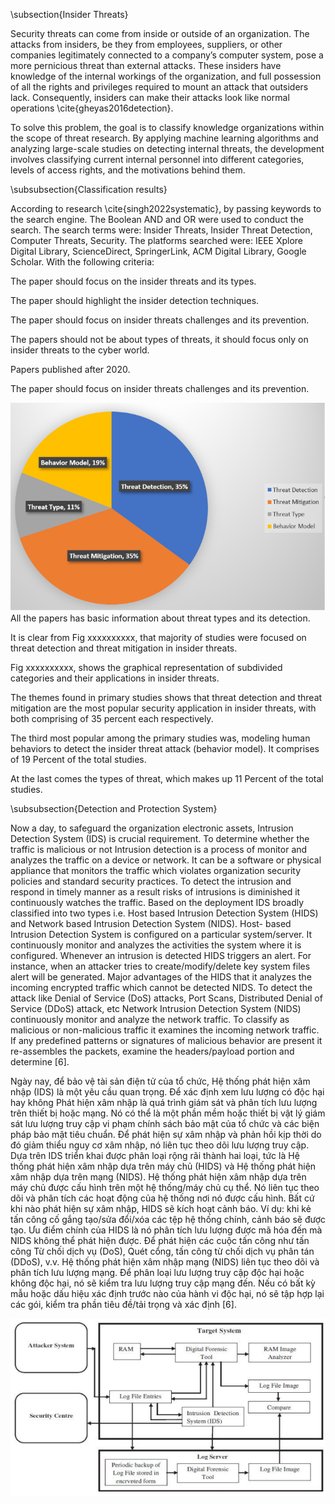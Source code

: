 \subsection{Insider Threats}

Security threats can come from inside or outside of an organization. The attacks from insiders, be they from employees, suppliers, or other companies legitimately connected to a company’s computer system, pose a more pernicious threat than external attacks. These insiders have knowledge of the internal workings of the organization, and full possession of all the rights and privileges required to mount an attack that outsiders lack. Consequently, insiders can make their attacks look like normal operations \cite{gheyas2016detection}.

<!-- Các mối đe dọa bảo mật có thể đến từ bên trong hoặc bên ngoài tổ chức. Các cuộc tấn công từ nội bộ, có thể là từ nhân viên, nhà cung cấp hoặc các công ty khác được kết nối hợp pháp với hệ thống máy tính của công ty, gây ra mối đe dọa nguy hiểm hơn các cuộc tấn công từ bên ngoài. Những người trong nội bộ này có kiến ​​thức về hoạt động nội bộ của tổ chức và có đầy đủ sở hữu tất cả các quyền và đặc quyền cần thiết để tiến hành một cuộc tấn công mà người ngoài không có. Do đó, những người trong nội bộ có thể khiến các cuộc tấn công của họ trông giống như các hoạt động bình thường \cite{gheyas2016detection}. -->

To solve this problem, the goal is to classify knowledge organizations within the scope of threat research. By applying machine learning algorithms and analyzing large-scale studies on detecting internal threats, the development involves classifying current internal personnel into different categories, levels of access rights, and the motivations behind them.

<!-- Để giải quyết vấn đề này, mục tiêu là phân loại các tổ chức tri thức trong phạm vi nghiên cứu mối đe dọa. Bằng cách áp dụng các thuật toán học máy và phân tích các nghiên cứu quy mô lớn về phát hiện các mối đe dọa nội bộ, quá trình phát triển bao gồm việc phân loại nhân sự nội bộ hiện tại thành các danh mục, cấp độ quyền truy cập khác nhau và động cơ đằng sau chúng. -->

\subsubsection{Classification results}

<!-- \subsubsection{Kết quả phân loại} -->

According to research \cite{singh2022systematic}, by passing keywords to the search engine. The Boolean AND and OR were used to conduct the search. The search terms were: Insider Threats, Insider Threat Detection, Computer Threats, Security. The platforms searched were: IEEE Xplore Digital Library, ScienceDirect, SpringerLink, ACM Digital Library, Google Scholar. With the following criteria:

<!-- Inclusion Criteria  -->

The paper should focus on the insider threats and its types.

The paper should highlight the insider detection techniques.

The paper should focus on insider threats challenges and its prevention.

<!-- Exclusion criteria -->

The papers should not be about types of threats, it should focus only on insider threats to the cyber world.

Papers published after 2020.

The paper should focus on insider threats challenges and its prevention.

<!-- Summary of results received \cite{singh2022systematic}: -->

![alt text](image-1.png)
All the papers has basic information about threat types and its detection.

It is clear from Fig xxxxxxxxxx, that majority of studies were focused on threat detection and threat mitigation in insider threats.

Fig xxxxxxxxxx, shows the graphical representation of subdivided categories and their applications in insider threats.

The themes found in primary studies shows
that threat detection and threat mitigation are the most popular security application in insider threats, with both comprising of 35 percent each respectively.

The third most popular among the primary studies was, modeling human behaviors to detect the insider threat attack (behavior model). It comprises of 19 Percent of the total studies.

At the last comes the types of threat, which makes up 11 Percent of the total studies.

\subsubsection{Detection and Protection System}

<!-- - **Purpose of IDS**: Intrusion Detection System (IDS) is crucial for protecting organizational electronic assets[^1^][1]. It monitors and analyzes traffic to determine if it's malicious. -->
<!-- - **Mục đích của IDS**: Hệ thống phát hiện xâm nhập (IDS) rất quan trọng để bảo vệ tài sản điện tử của tổ chức[^1^][1]. Nó giám sát và phân tích lưu lượng truy cập để xác định xem nó có độc hại hay không. -->

Now a day, to safeguard the organization electronic assets, Intrusion Detection System (IDS) is crucial requirement. To
determine whether the traffic is malicious or not Intrusion detection is a process of monitor and analyzes the traffic on a
device or network. It can be a software or physical appliance that monitors the traffic which violates organization
security policies and standard security practices. To detect the intrusion and respond in timely manner as a result risks
of intrusions is diminished it continuously watches the traffic. Based on the deployment IDS broadly classified into two
types i.e. Host based Intrusion Detection System (HIDS) and Network based Intrusion Detection System (NIDS). Host-
based Intrusion Detection System is configured on a particular system/server. It continuously monitor and analyzes the
activities the system where it is configured. Whenever an intrusion is detected HIDS triggers an alert. For instance,
when an attacker tries to create/modify/delete key system files alert will be generated. Major advantages of the HIDS
that it analyzes the incoming encrypted traffic which cannot be detected NIDS. To detect the attack like Denial of
Service (DoS) attacks, Port Scans, Distributed Denial of Service (DDoS) attack, etc Network Intrusion Detection
System (NIDS) continuously monitor and analyze the network traffic. To classify as malicious or non-malicious traffic
it examines the incoming network traffic. If any predefined patterns or signatures of malicious behavior are present it
re-assembles the packets, examine the headers/payload portion and determine [6].

Ngày nay, để bảo vệ tài sản điện tử của tổ chức, Hệ thống phát hiện xâm nhập (IDS) là một yêu cầu quan trọng. Để xác định xem lưu lượng có độc hại hay không Phát hiện xâm nhập là quá trình giám sát và phân tích lưu lượng trên thiết bị hoặc mạng. Nó có thể là một phần mềm hoặc thiết bị vật lý giám sát lưu lượng truy cập vi phạm chính sách bảo mật của tổ chức và các biện pháp bảo mật tiêu chuẩn. Để phát hiện sự xâm nhập và phản hồi kịp thời do đó giảm thiểu nguy cơ xâm nhập, nó liên tục theo dõi lưu lượng truy cập. Dựa trên IDS triển khai được phân loại rộng rãi thành hai loại, tức là Hệ thống phát hiện xâm nhập dựa trên máy chủ (HIDS) và Hệ thống phát hiện xâm nhập dựa trên mạng (NIDS). Hệ thống phát hiện xâm nhập dựa trên máy chủ được cấu hình trên một hệ thống/máy chủ cụ thể. Nó liên tục theo dõi và phân tích các hoạt động của hệ thống nơi nó được cấu hình. Bất cứ khi nào phát hiện sự xâm nhập, HIDS sẽ kích hoạt cảnh báo. Ví dụ: khi kẻ tấn công cố gắng tạo/sửa đổi/xóa các tệp hệ thống chính, cảnh báo sẽ được tạo. Ưu điểm chính của HIDS là nó phân tích lưu lượng được mã hóa đến mà NIDS không thể phát hiện được. Để phát hiện các cuộc tấn công như tấn công Từ chối dịch vụ (DoS), Quét cổng, tấn công từ chối dịch vụ phân tán (DDoS), v.v. Hệ thống phát hiện xâm nhập mạng (NIDS) liên tục theo dõi và phân tích lưu lượng mạng. Để phân loại lưu lượng truy cập độc hại hoặc không độc hại, nó sẽ kiểm tra lưu lượng truy cập mạng đến. Nếu có bất kỳ mẫu hoặc dấu hiệu xác định trước nào của hành vi độc hại, nó sẽ tập hợp lại các gói, kiểm tra phần tiêu đề/tải trọng và xác định [6].

<!-- - **Benefits of Digital Forensic Technique**: This technique helps maintain the integrity and reliability of evidence for later examination. Captured images can be used as evidence in court. -->
<!-- - **Lợi ích của Kỹ thuật Pháp y Kỹ thuật số**: Kỹ thuật này giúp duy trì tính toàn vẹn và độ tin cậy của bằng chứng cho việc kiểm tra sau này. Những hình ảnh được chụp có thể được sử dụng làm bằng chứng trước tòa. -->

![alt text](image.png)
